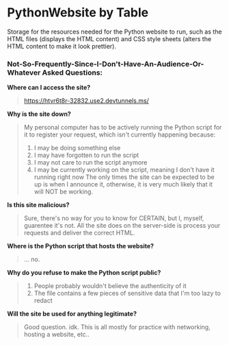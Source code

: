 # PythonWebsite  by Table

Storage for the resources needed for the Python website to run, such as the HTML files (displays the HTML content) and CSS style sheets (alters the HTML content to make it look prettier).

### Not-So-Frequently-Since-I-Don't-Have-An-Audience-Or-Whatever Asked Questions:


**Where can I access the site?**
> https://htvr6t8r-32832.use2.devtunnels.ms/

**Why is the site down?**
> My personal computer has to be actively running the Python script for it to register your request, which isn't currently happening because:
> 1) I may be doing something else
> 2) I may have forgotten to run the script
> 3) I may not care to run the script anymore
> 4) I may be currently working on the script, meaning I don't have it running right now
> The only times the site can be expected to be up is when I announce it, otherwise, it is very much likely that it will NOT be working.

**Is this site malicious?**
> Sure, there's no way for you to know for CERTAIN, but I, myself, guarentee it's not. All the site does on the server-side is process your requests and deliver the correct HTML.

**Where is the Python script that hosts the website?**
> ... no.

**Why do you refuse to make the Python script public?**
> 1) People probably wouldn't believe the authenticity of it
> 2) The file contains a few pieces of sensitive data that I'm too lazy to redact

**Will the site be used for anything legitimate?**
> Good question.
> idk.
> This is all mostly for practice with networking, hosting a website, etc..

